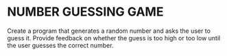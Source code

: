# NUMBER GUESSING GAME
 Create a program that generates a random number and asks the
 user to guess it. Provide feedback on whether the guess is too
 high or too low until the user guesses the correct number.
